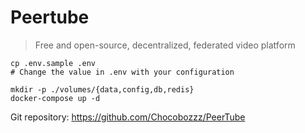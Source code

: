 # Peertube

> Free and open-source, decentralized, federated video platform

```
cp .env.sample .env
# Change the value in .env with your configuration

mkdir -p ./volumes/{data,config,db,redis}
docker-compose up -d
```

Git repository: https://github.com/Chocobozzz/PeerTube
